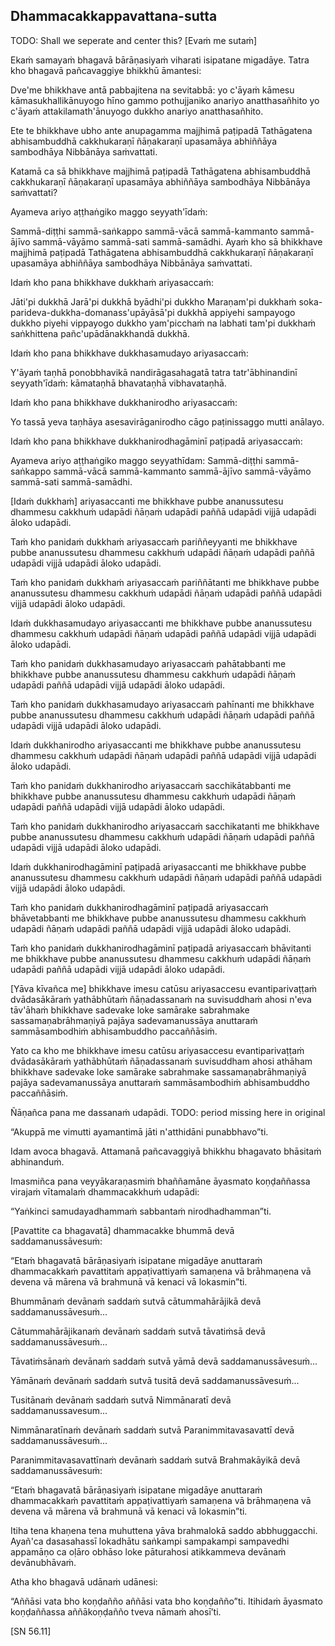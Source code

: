 ## Dhammacakkappavattana-sutta<a id="dhammacakkappavattana-full"></a>

TODO: Shall we seperate and center this?
[Evaṁ me sutaṁ]

Ekaṁ samayaṁ bhagavā bārāṇasiyaṁ viharati isipatane migadāye. Tatra kho bhagavā pañcavaggiye bhikkhū āmantesi:

Dve'me bhikkhave antā pabbajitena na sevitabbā: yo c'āyaṁ kāmesu kāmasukhallikānuyogo hīno gammo pothujjaniko anariyo anatthasañhito yo c'āyaṁ attakilamath'ānuyogo dukkho anariyo anatthasañhito.

Ete te bhikkhave ubho ante anupagamma majjhimā paṭipadā Tathāgatena abhisambuddhā cakkhukaraṇī ñāṇakaraṇī upasamāya abhiññāya sambodhāya Nibbānāya saṁvattati.

Katamā ca sā bhikkhave majjhimā paṭipadā Tathāgatena abhisambuddhā cakkhukaraṇī ñāṇakaraṇī upasamāya abhiññāya sambodhāya Nibbānāya saṁvattati?

Ayameva ariyo aṭṭhaṅgiko maggo seyyath'īdaṁ:

Sammā-diṭṭhi sammā-saṅkappo sammā-vācā sammā-kammanto sammā-ājīvo sammā-vāyāmo sammā-sati sammā-samādhi.
Ayaṁ kho sā bhikkhave majjhimā paṭipadā Tathāgatena abhisambuddhā cakkhukaraṇī ñāṇakaraṇī upasamāya abhiññāya sambodhāya Nibbānāya saṁvattati.

Idaṁ kho pana bhikkhave dukkhaṁ ariyasaccaṁ:

Jāti'pi dukkhā Jarā'pi dukkhā byādhi'pi dukkho Maraṇam'pi dukkhaṁ soka-parideva-dukkha-domanass'upāyāsā'pi dukkhā appiyehi sampayogo dukkho piyehi vippayogo dukkho yam'picchaṁ na labhati tam'pi dukkhaṁ saṅkhittena pañc'upādānakkhandā dukkhā.

Idaṁ kho pana bhikkhave dukkhasamudayo ariyasaccaṁ:

Y'āyaṁ taṇhā ponobbhavikā nandirāgasahagatā tatra tatr'ābhinandinī seyyath'īdaṁ: kāmataṇhā bhavataṇhā vibhavataṇhā.

Idaṁ kho pana bhikkhave dukkhanirodho ariyasaccaṁ:

Yo tassā yeva taṇhāya asesavirāganirodho cāgo paṭinissaggo mutti anālayo.

Idaṁ kho pana bhikkhave dukkhanirodhagāminī paṭipadā ariyasaccaṁ:

Ayameva ariyo aṭṭhaṅgiko maggo seyyathīdam: Sammā-diṭṭhi sammā-saṅkappo sammā-vācā sammā-kammanto sammā-ājīvo sammā-vāyāmo sammā-sati sammā-samādhi.

[Idaṁ dukkhaṁ] ariyasaccanti me bhikkhave pubbe ananussutesu dhammesu cakkhuṁ udapādi ñāṇaṁ udapādi paññā udapādi vijjā udapādi āloko udapādi.

Taṁ kho panidaṁ dukkhaṁ ariyasaccaṁ pariññeyyanti me bhikkhave pubbe ananussutesu dhammesu cakkhuṁ udapādi ñāṇaṁ udapādi paññā udapādi vijjā udapādi āloko udapādi.

Taṁ kho panidaṁ dukkhaṁ ariyasaccaṁ pariññātanti me bhikkhave pubbe ananussutesu dhammesu cakkhuṁ udapādi ñāṇaṁ udapādi paññā udapādi vijjā udapādi āloko udapādi.

Idaṁ dukkhasamudayo ariyasaccanti me bhikkhave pubbe ananussutesu dhammesu cakkhuṁ udapādi ñāṇaṁ udapādi paññā udapādi vijjā udapādi āloko udapādi.

Taṁ kho panidaṁ dukkhasamudayo ariyasaccaṁ pahātabbanti me bhikkhave pubbe ananussutesu dhammesu cakkhuṁ udapādi ñāṇaṁ udapādi paññā udapādi vijjā udapādi āloko udapādi.

Taṁ kho panidaṁ dukkhasamudayo ariyasaccaṁ pahīnanti me bhikkhave pubbe ananussutesu dhammesu cakkhuṁ udapādi ñāṇaṁ udapādi paññā udapādi vijjā udapādi āloko udapādi.

Idaṁ dukkhanirodho ariyasaccanti me bhikkhave pubbe ananussutesu dhammesu cakkhuṁ udapādi ñāṇaṁ udapādi paññā udapādi vijjā udapādi āloko udapādi.

Taṁ kho panidaṁ dukkhanirodho ariyasaccaṁ sacchikātabbanti me bhikkhave pubbe ananussutesu dhammesu cakkhuṁ udapādi ñāṇaṁ udapādi paññā udapādi vijjā udapādi āloko udapādi.

Taṁ kho panidaṁ dukkhanirodho ariyasaccaṁ sacchikatanti me bhikkhave pubbe ananussutesu dhammesu cakkhuṁ udapādi ñāṇaṁ udapādi paññā udapādi vijjā udapādi āloko udapādi.

Idaṁ dukkhanirodhagāminī paṭipadā ariyasaccanti me bhikkhave pubbe ananussutesu dhammesu cakkhuṁ udapādi ñāṇaṁ udapādi paññā udapādi vijjā udapādi āloko udapādi.

Taṁ kho panidaṁ dukkhanirodhagāminī paṭipadā ariyasaccaṁ bhāvetabbanti me bhikkhave pubbe ananussutesu dhammesu cakkhuṁ udapādi ñāṇaṁ udapādi paññā udapādi vijjā udapādi āloko udapādi.

Taṁ kho panidaṁ dukkhanirodhagāminī paṭipadā ariyasaccaṁ bhāvitanti me bhikkhave pubbe ananussutesu dhammesu cakkhuṁ udapādi ñāṇaṁ udapādi paññā udapādi vijjā udapādi āloko udapādi.

[Yāva kīvañca me] bhikkhave imesu catūsu ariyasaccesu evantiparivaṭṭaṁ dvādasākāraṁ yathābhūtaṁ ñāṇadassanaṁ na suvisuddhaṁ ahosi n'eva tāv'āhaṁ bhikkhave sadevake loke samārake sabrahmake sassamaṇabrāhmaṇiyā pajāya sadevamanussāya anuttaraṁ sammāsambodhiṁ abhisambuddho paccaññāsiṁ.

Yato ca kho me bhikkhave imesu catūsu ariyasaccesu evantiparivaṭṭaṁ dvādasākāraṁ yathābhūtaṁ ñāṇadassanaṁ suvisuddham ahosi athāham bhikkhave sadevake loke samārake sabrahmake sassamaṇabrāhmaṇiyā pajāya sadevamanussāya anuttaraṁ sammāsambodhiṁ abhisambuddho paccaññāsiṁ.

Ñāṇañca pana me dassanaṁ udapādi. TODO: period missing here in original

“Akuppā me vimutti ayamantimā jāti n'atthidāni punabbhavo”ti.

Idam avoca bhagavā. Attamanā pañcavaggiyā bhikkhu bhagavato bhāsitaṁ abhinanduṁ.

Imasmiñca pana veyyākaraṇasmiṁ bhaññamāne āyasmato koṇḍaññassa virajaṁ vītamalaṁ dhammacakkhuṁ udapādi:

“Yaṅkinci samudayadhammaṁ sabbantaṁ nirodhadhamman”ti.

[Pavattite ca bhagavatā] dhammacakke bhummā devā saddamanussāvesuṁ:

“Etaṁ bhagavatā bārāṇasiyaṁ isipatane migadāye anuttaraṁ dhammacakkaṁ pavattitaṁ appaṭivattiyaṁ samaṇena vā brāhmaṇena vā devena vā mārena vā brahmunā vā kenaci vā lokasmin”ti.

Bhummānaṁ devānaṁ saddaṁ sutvā cātummahārājikā devā saddamanussāvesuṁ...

Cātummahārājikanaṁ devānaṁ saddaṁ sutvā tāvatiṁsā devā saddamanussāvesuṁ...

Tāvatiṁsānaṁ devānaṁ saddaṁ sutvā yāmā devā saddamanussāvesuṁ...

Yāmānaṁ devānaṁ saddaṁ sutvā tusitā devā saddamanussāvesuṁ...

Tusitānaṁ devānaṁ saddaṁ sutvā Nimmānaratī devā saddamanussavesum...

Nimmānaratīnaṁ devānaṁ saddaṁ sutvā Paranimmitavasavattī devā saddamanussāvesuṁ...

Paranimmitavasavattīnaṁ devānaṁ saddaṁ sutvā Brahmakāyikā devā saddamanussāvesuṁ:

“Etaṁ bhagavatā bārāṇasiyaṁ isipatane migadāye anuttaraṁ dhammacakkaṁ pavattitaṁ appaṭivattiyaṁ samaṇena vā brāhmaṇena vā devena vā mārena vā brahmunā vā kenaci vā lokasmin”ti.

Itiha tena khaṇena tena muhuttena yāva brahmalokā saddo abbhuggacchi. Ayañ'ca dasasahassī lokadhātu saṅkampi sampakampi sampavedhi appamāṇo ca oḷāro obhāso loke pāturahosi atikkammeva devānaṁ devānubhāvaṁ.

Atha kho bhagavā udānaṁ udānesi:

“Aññāsi vata bho koṇḍañño aññāsi vata bho koṇḍañño”ti. Itihidaṁ āyasmato koṇḍaññassa aññākoṇḍañño tveva nāmaṁ ahosī’ti.

[SN 56.11]
